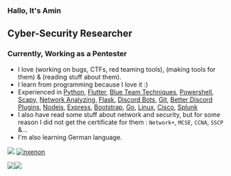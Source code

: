 ### Hallo, It's Amin

## Cyber-Security Researcher

### Currently, Working as a Pentester

- I love (working on bugs, CTFs, red teaming tools), (making tools for them) & (reading stuff about them).
- I learn from programming because I love it :)
- Experienced in [Python][python], [Flutter][flutter], [Blue Team Techniques][blue team techs], [Powershell][powershell], [Scapy][scapy], [Network Analyzing][wireshark], [Flask][flask], [Discord Bots][discord bots], [Git][git], [Better Discord Plugins][better discord plugins], [Nodejs][nodejs], [Express][express], [Bootstrap][bootstrap], [Go][go], [Linux][linux], [Cisco][cisco], [Splunk][splunk]
- I also have read some stuff about network and security, but for some reason I did not get the certificate for them : `Network+`, `MCSE`, `CCNA`, `SSCP` &...  
- I'm also learning German language.

<img src="https://github-readme-stats.vercel.app/api/top-langs?username=nxenon&layout=compact"/> [ ![nxenon](https://www.hackthebox.com/badge/image/280900)](https://app.hackthebox.com/profile/280900)

<img src="https://github-readme-stats.vercel.app/api?username=nxenon&show_icons=true"/><img src="https://github-readme-streak-stats.herokuapp.com/?user=nxenon"/>


[python]: https://www.python.org/
[scapy]: https://scapy.net/
[flask]: https://flask.palletsprojects.com/
[discord bots]: https://discordpy.readthedocs.io/
[github]: https://github.com/
[git]: https://git-scm.com/
[better discord plugins]: https://betterdiscord.app/
[nodejs]: https://nodejs.org/
[express]: https://expressjs.com/
[bootstrap]: https://getbootstrap.com/
[go]: https://go.dev/
[goland]: https://www.jetbrains.com/go/
[linux]: https://ubuntu.com/
[blue team techs]: https://www.sans.org/cyber-security-skills-roadmap/
[cisco]: https://www.cisco.com/
[splunk]: https://www.splunk.com/
[wireshark]: https://www.wireshark.org/
[powershell]: https://docs.microsoft.com/en-us/powershell/ 
[flutter]: https://flutter.dev/
